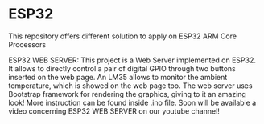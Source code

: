 # ESP32
This repository offers different solution to apply on ESP32 ARM Core Processors


ESP32 WEB SERVER: This project is a Web Server implemented on ESP32. It allows to directly control a pair of digital GPIO through two buttons inserted on the web page. An LM35 allows to monitor the ambient temperature, which is showed on the web page too. The web server uses Bootstrap framework for rendering the graphics, giving to it an amazing look! More instruction can be found inside .ino file. Soon will be available a video concerning ESP32 WEB SERVER on our youtube channel!
